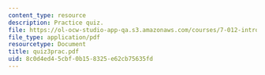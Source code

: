 ```yaml
---
content_type: resource
description: Practice quiz.
file: https://ol-ocw-studio-app-qa.s3.amazonaws.com/courses/7-012-introduction-to-biology-fall-2004/8c0d4ed45cbf0b158325e62cb75635fd_quiz3prac.pdf
file_type: application/pdf
resourcetype: Document
title: quiz3prac.pdf
uid: 8c0d4ed4-5cbf-0b15-8325-e62cb75635fd
---
```

